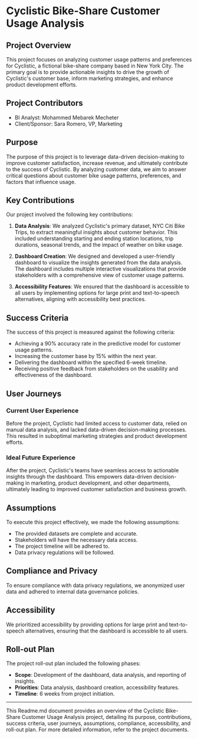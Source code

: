 # Cyclistic Bike-Share Customer Usage Analysis

## Project Overview

This project focuses on analyzing customer usage patterns and preferences for Cyclistic, a fictional bike-share company based in New York City. The primary goal is to provide actionable insights to drive the growth of Cyclistic's customer base, inform marketing strategies, and enhance product development efforts.

## Project Contributors

- BI Analyst: Mohammed Mebarek Mecheter
- Client/Sponsor: Sara Romero, VP, Marketing

## Purpose

The purpose of this project is to leverage data-driven decision-making to improve customer satisfaction, increase revenue, and ultimately contribute to the success of Cyclistic. By analyzing customer data, we aim to answer critical questions about customer bike usage patterns, preferences, and factors that influence usage.

## Key Contributions

Our project involved the following key contributions:

1. **Data Analysis**: We analyzed Cyclistic's primary dataset, NYC Citi Bike Trips, to extract meaningful insights about customer behavior. This included understanding starting and ending station locations, trip durations, seasonal trends, and the impact of weather on bike usage.

2. **Dashboard Creation**: We designed and developed a user-friendly dashboard to visualize the insights generated from the data analysis. The dashboard includes multiple interactive visualizations that provide stakeholders with a comprehensive view of customer usage patterns.

3. **Accessibility Features**: We ensured that the dashboard is accessible to all users by implementing options for large print and text-to-speech alternatives, aligning with accessibility best practices.

## Success Criteria

The success of this project is measured against the following criteria:

- Achieving a 90% accuracy rate in the predictive model for customer usage patterns.
- Increasing the customer base by 15% within the next year.
- Delivering the dashboard within the specified 6-week timeline.
- Receiving positive feedback from stakeholders on the usability and effectiveness of the dashboard.

## User Journeys

### Current User Experience

Before the project, Cyclistic had limited access to customer data, relied on manual data analysis, and lacked data-driven decision-making processes. This resulted in suboptimal marketing strategies and product development efforts.

### Ideal Future Experience

After the project, Cyclistic's teams have seamless access to actionable insights through the dashboard. This empowers data-driven decision-making in marketing, product development, and other departments, ultimately leading to improved customer satisfaction and business growth.

## Assumptions

To execute this project effectively, we made the following assumptions:

- The provided datasets are complete and accurate.
- Stakeholders will have the necessary data access.
- The project timeline will be adhered to.
- Data privacy regulations will be followed.

## Compliance and Privacy

To ensure compliance with data privacy regulations, we anonymized user data and adhered to internal data governance policies.

## Accessibility

We prioritized accessibility by providing options for large print and text-to-speech alternatives, ensuring that the dashboard is accessible to all users.

## Roll-out Plan

The project roll-out plan included the following phases:

- **Scope**: Development of the dashboard, data analysis, and reporting of insights.
- **Priorities**: Data analysis, dashboard creation, accessibility features.
- **Timeline**: 6 weeks from project initiation.

---

This Readme.md document provides an overview of the Cyclistic Bike-Share Customer Usage Analysis project, detailing its purpose, contributions, success criteria, user journeys, assumptions, compliance, accessibility, and roll-out plan. For more detailed information, refer to the project documents.